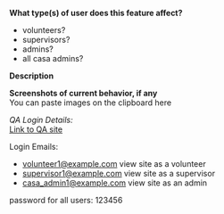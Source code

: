 **What type(s) of user does this feature affect?**
 - volunteers?
 - supervisors?
 - admins?
 - all casa admins?

**Description**


**Screenshots of current behavior, if any**  
You can paste images on the clipboard here

_QA Login Details:_  
[Link to QA site](https://casa-qa.herokuapp.com/)  

Login Emails: 
- volunteer1@example.com  view site as a volunteer
- supervisor1@example.com view site as a supervisor
- casa_admin1@example.com view site as an admin

password for all users: 123456  
